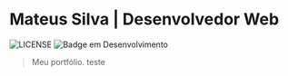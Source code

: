 # Mateus Silva | Desenvolvedor Web

![LICENSE](https://img.shields.io/github/license/mateussdev/mateussdev.github.io)
![Badge em Desenvolvimento](https://img.shields.io/badge/status-EM%20DESENVOLVIMENTO-green)

> Meu portfólio.
teste